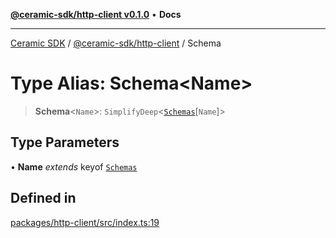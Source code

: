 [**@ceramic-sdk/http-client v0.1.0**](../README.md) • **Docs**

***

[Ceramic SDK](../../../README.md) / [@ceramic-sdk/http-client](../README.md) / Schema

# Type Alias: Schema\<Name\>

> **Schema**\<`Name`\>: `SimplifyDeep`\<[`Schemas`](Schemas.md)\[`Name`\]\>

## Type Parameters

• **Name** *extends* keyof [`Schemas`](Schemas.md)

## Defined in

[packages/http-client/src/index.ts:19](https://github.com/ceramicstudio/ceramic-sdk/blob/08d58118912aa26627dbf829b08a7b8bc9962e2e/packages/http-client/src/index.ts#L19)
